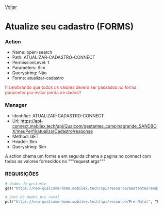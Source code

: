 [Voltar](./meuperfil.md)
# Atualize seu cadastro (FORMS)
### Action
- Name: open-search
- Path: ATUALIZAR-CADASTRO-CONNECT
- PermissionLevel: 1
- Parameters: Sim
- Querystring: Não
- Forms: atualizar-cadastro

<p style="color: rgb(255, 50, 50)">!! Lembrando que todos os valores devem ser passados no forms parameter pra evitar perda de dados!! </p>

### Manager
- Identifier: ATUALIZAR-CADASTRO-CONNECT
- Url: https://api-connect.mobilex.tech/api/Qualcom/gestantes_campinagrande_SANDBOX/meuPerfil/atualizarCadastro/response
- Method: GET
- Header: Sim
- Querystring: Sim
  
<p>A action chama um forms e em seguida chama a pagina no connect com todos os valores fornecidos no """request.args"""</p>

### REQUISIÇÕES
~~~ python
# dados da gestante
get("https://neo-qualcomm-homo.mobilex.tech/api/resource/Gestantes?email=xxx@email", TOKEN)

# post de dados pre natal
put("https://neo-qualcomm-homo.mobilex.tech/api/resource/Pre Natal", TOKEN)
~~~